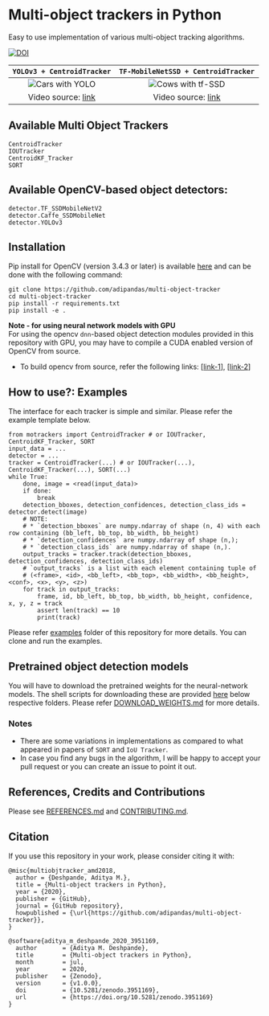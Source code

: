 [cars-yolo-output]: examples/assets/cars.gif "Sample Output with YOLO"
[cows-tf-ssd-output]: examples/assets/cows.gif "Sample Output with SSD"

# Multi-object trackers in Python
Easy to use implementation of various multi-object tracking algorithms.

[![DOI](https://zenodo.org/badge/148338463.svg)](https://zenodo.org/badge/latestdoi/148338463)


`YOLOv3 + CentroidTracker` |  `TF-MobileNetSSD + CentroidTracker`
:-------------------------:|:-------------------------:
![Cars with YOLO][cars-yolo-output]  |  ![Cows with tf-SSD][cows-tf-ssd-output]
Video source: [link](https://flic.kr/p/L6qyxj) | Video source: [link](https://flic.kr/p/26WeEWy)

## Available Multi Object Trackers

```
CentroidTracker
IOUTracker
CentroidKF_Tracker
SORT
```

## Available OpenCV-based object detectors:

```
detector.TF_SSDMobileNetV2
detector.Caffe_SSDMobileNet
detector.YOLOv3
```

## Installation

Pip install for OpenCV (version 3.4.3 or later) is available [here](https://pypi.org/project/opencv-python/) and can be done with the following command:

```
git clone https://github.com/adipandas/multi-object-tracker
cd multi-object-tracker
pip install -r requirements.txt
pip install -e .
```

**Note - for using neural network models with GPU**  
For using the opencv `dnn`-based object detection modules provided in this repository with GPU, you may have to compile a CUDA enabled version of OpenCV from source.  
* To build opencv from source, refer the following links:
[[link-1](https://docs.opencv.org/master/df/d65/tutorial_table_of_content_introduction.html)],
[[link-2](https://www.pyimagesearch.com/2020/02/03/how-to-use-opencvs-dnn-module-with-nvidia-gpus-cuda-and-cudnn/)]

## How to use?: Examples

The interface for each tracker is simple and similar. Please refer the example template below.

```
from motrackers import CentroidTracker # or IOUTracker, CentroidKF_Tracker, SORT
input_data = ...
detector = ...
tracker = CentroidTracker(...) # or IOUTracker(...), CentroidKF_Tracker(...), SORT(...)
while True:
    done, image = <read(input_data)>
    if done:
        break
    detection_bboxes, detection_confidences, detection_class_ids = detector.detect(image)
    # NOTE: 
    # * `detection_bboxes` are numpy.ndarray of shape (n, 4) with each row containing (bb_left, bb_top, bb_width, bb_height)
    # * `detection_confidences` are numpy.ndarray of shape (n,);
    # * `detection_class_ids` are numpy.ndarray of shape (n,).
    output_tracks = tracker.track(detection_bboxes, detection_confidences, detection_class_ids)
    # `output_tracks` is a list with each element containing tuple of
    # (<frame>, <id>, <bb_left>, <bb_top>, <bb_width>, <bb_height>, <conf>, <x>, <y>, <z>)
    for track in output_tracks:
        frame, id, bb_left, bb_top, bb_width, bb_height, confidence, x, y, z = track
        assert len(track) == 10
        print(track)
```

Please refer [examples](https://github.com/adipandas/multi-object-tracker/tree/master/examples) folder of this repository for more details. You can clone and run the examples.

## Pretrained object detection models

You will have to download the pretrained weights for the neural-network models. 
The shell scripts for downloading these are provided [here](https://github.com/adipandas/multi-object-tracker/tree/master/examples/pretrained_models) below respective folders.
Please refer [DOWNLOAD_WEIGHTS.md](https://github.com/adipandas/multi-object-tracker/blob/master/DOWNLOAD_WEIGHTS.md) for more details.

### Notes
* There are some variations in implementations as compared to what appeared in papers of `SORT` and `IoU Tracker`.
* In case you find any bugs in the algorithm, I will be happy to accept your pull request or you can create an issue to point it out.

## References, Credits and Contributions
Please see [REFERENCES.md](https://github.com/adipandas/multi-object-tracker/blob/master/docs/readme/REFERENCES.md) and [CONTRIBUTING.md](https://github.com/adipandas/multi-object-tracker/blob/master/docs/readme/CONTRIBUTING.md).

## Citation

If you use this repository in your work, please consider citing it with:
```
@misc{multiobjtracker_amd2018,
  author = {Deshpande, Aditya M.},
  title = {Multi-object trackers in Python},
  year = {2020},
  publisher = {GitHub},
  journal = {GitHub repository},
  howpublished = {\url{https://github.com/adipandas/multi-object-tracker}},
}
```

```
@software{aditya_m_deshpande_2020_3951169,
  author       = {Aditya M. Deshpande},
  title        = {Multi-object trackers in Python},
  month        = jul,
  year         = 2020,
  publisher    = {Zenodo},
  version      = {v1.0.0},
  doi          = {10.5281/zenodo.3951169},
  url          = {https://doi.org/10.5281/zenodo.3951169}
}
```

